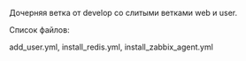 Дочерняя ветка от develop со слитыми ветками web и user.

Список файлов:

add_user.yml, install_redis.yml, install_zabbix_agent.yml
